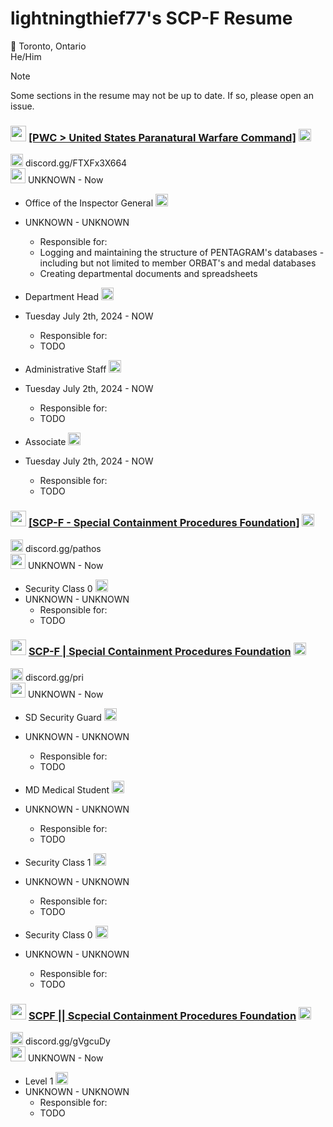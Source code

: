 # lightningthief77's SCP-F Resume
🍁 Toronto, Ontario  
He/Him

> [!NOTE]
> Some sections in the resume may not be up to date. If so, please open an issue.

### <img src="https://github.com/lightningthief77/lightning-resume/assets/131876425/de9dcd8f-25ce-490d-b92a-9a67105afd8a" width="25" height="25"> [[PWC > United States Paranatural Warfare Command]](https://www.roblox.com/groups/33808605/PWC-United-States-Paranatural-Warfare-Command#!/about) <img src="https://github.com/lightningthief77/lightning-resume/assets/131876425/ea0a9676-2f7a-4879-a2ac-aaf335a15e83" width="20" height="20">  
<img src="https://github.com/lightningthief77/lightning-resume/assets/131876425/3e84a3d3-7cea-4013-8268-94b4b3f4244f" width="20" height="20"> discord.gg/FTXFx3X664  
<img src="https://github.com/lightningthief77/lightning-resume/assets/131876425/b27dd1f6-c317-44e6-9173-d1fcff366416" width="24" height="24"> UNKNOWN - Now  

* Office of the Inspector General <img src="https://github.com/lightningthief77/lightning-resume/assets/131876425/3fdd849a-57bf-4270-a560-c81489deae30" width="20" height="20">
* UNKNOWN - UNKNOWN
  * Responsible for:
  * Logging and maintaining the structure of PENTAGRAM's databases - including but not limited to member ORBAT's and medal databases
  * Creating departmental documents and spreadsheets

* Department Head <img src="https://github.com/lightningthief77/lightning-resume/assets/131876425/6da37d4f-08cc-45e0-bab5-7ad11b7a2798" width="20" height="20">
* Tuesday July 2th, 2024 - NOW
  * Responsible for:
  * TODO

* Administrative Staff <img src="https://github.com/lightningthief77/lightning-resume/assets/131876425/6da37d4f-08cc-45e0-bab5-7ad11b7a2798" width="20" height="20">
* Tuesday July 2th, 2024 - NOW
  * Responsible for:
  * TODO

* Associate <img src="https://github.com/lightningthief77/lightning-resume/assets/131876425/6da37d4f-08cc-45e0-bab5-7ad11b7a2798" width="20" height="20">
* Tuesday July 2th, 2024 - NOW
  * Responsible for:
  * TODO

### <img src="https://github.com/lightningthief77/lightning-resume/assets/131876425/e731aec5-78e5-42fe-a5f9-dd4379e4fec1" width="25" height="25"> [[SCP-F - Special Containment Procedures Foundation]](https://www.roblox.com/groups/4606577/SCPF-Special-Containment-Procedures-Foundation#!/about) <img src="https://github.com/lightningthief77/lightning-resume/assets/131876425/ea0a9676-2f7a-4879-a2ac-aaf335a15e83" width="20" height="20">  
<img src="https://github.com/lightningthief77/lightning-resume/assets/131876425/3e84a3d3-7cea-4013-8268-94b4b3f4244f" width="20" height="20"> discord.gg/pathos  
<img src="https://github.com/lightningthief77/lightning-resume/assets/131876425/b27dd1f6-c317-44e6-9173-d1fcff366416" width="24" height="24"> UNKNOWN - Now  

* Security Class 0 <img src="https://github.com/lightningthief77/lightning-resume/assets/131876425/f18bf863-21f8-4a76-90fa-7e7c462a91c2" width="20" height="20">
* UNKNOWN - UNKNOWN
  * Responsible for:
  * TODO

### <img src="https://github.com/lightningthief77/lightning-resume/assets/131876425/0ded9d34-7533-4e2c-be1c-7114c76308dd" width="25" height="25"> [SCP-F | Special Containment Procedures Foundation](https://www.roblox.com/groups/6650179/SCP-F-Special-Containment-Procedures-Foundation#!/about) <img src="https://github.com/lightningthief77/lightning-resume/assets/131876425/ea0a9676-2f7a-4879-a2ac-aaf335a15e83" width="20" height="20">  
<img src="https://github.com/lightningthief77/lightning-resume/assets/131876425/3e84a3d3-7cea-4013-8268-94b4b3f4244f" width="20" height="20"> discord.gg/pri  
<img src="https://github.com/lightningthief77/lightning-resume/assets/131876425/b27dd1f6-c317-44e6-9173-d1fcff366416" width="24" height="24"> UNKNOWN - Now  

* SD Security Guard <img src="https://github.com/lightningthief77/lightning-resume/assets/131876425/d100df28-878d-4ed2-8124-532caba8ceaf" width="20" height="20">
* UNKNOWN - UNKNOWN
  * Responsible for:
  * TODO

* MD Medical Student <img src="https://github.com/lightningthief77/lightning-resume/assets/131876425/d3b659b3-908a-4e5f-b26b-5c8e8eb45fb0" width="20" height="20">
* UNKNOWN - UNKNOWN
  * Responsible for:
  * TODO

* Security Class 1 <img src="https://github.com/lightningthief77/lightning-resume/assets/131876425/f18bf863-21f8-4a76-90fa-7e7c462a91c2" width="20" height="20">
* UNKNOWN - UNKNOWN
  * Responsible for:
  * TODO

* Security Class 0 <img src="https://github.com/lightningthief77/lightning-resume/assets/131876425/f18bf863-21f8-4a76-90fa-7e7c462a91c2" width="20" height="20">
* UNKNOWN - UNKNOWN
  * Responsible for:
  * TODO

### <img src="https://github.com/lightningthief77/lightning-resume/assets/131876425/4d5b1726-7512-4ed5-b6b8-1d54d5f289e5" width="25" height="25"> [SCPF || Scpecial Containment Procedures Foundation](https://www.roblox.com/groups/3069549/SCPF-Special-Containment-Procedures-Foundation#!/about) <img src="https://github.com/lightningthief77/lightning-resume/assets/131876425/ea0a9676-2f7a-4879-a2ac-aaf335a15e83" width="20" height="20">  
<img src="https://github.com/lightningthief77/lightning-resume/assets/131876425/3e84a3d3-7cea-4013-8268-94b4b3f4244f" width="20" height="20"> discord.gg/gVgcuDy  
<img src="https://github.com/lightningthief77/lightning-resume/assets/131876425/b27dd1f6-c317-44e6-9173-d1fcff366416" width="24" height="24"> UNKNOWN - Now  

* Level 1 <img src="https://github.com/lightningthief77/lightning-resume/assets/131876425/f18bf863-21f8-4a76-90fa-7e7c462a91c2" width="20" height="20">
* UNKNOWN - UNKNOWN
  * Responsible for:
  * TODO


